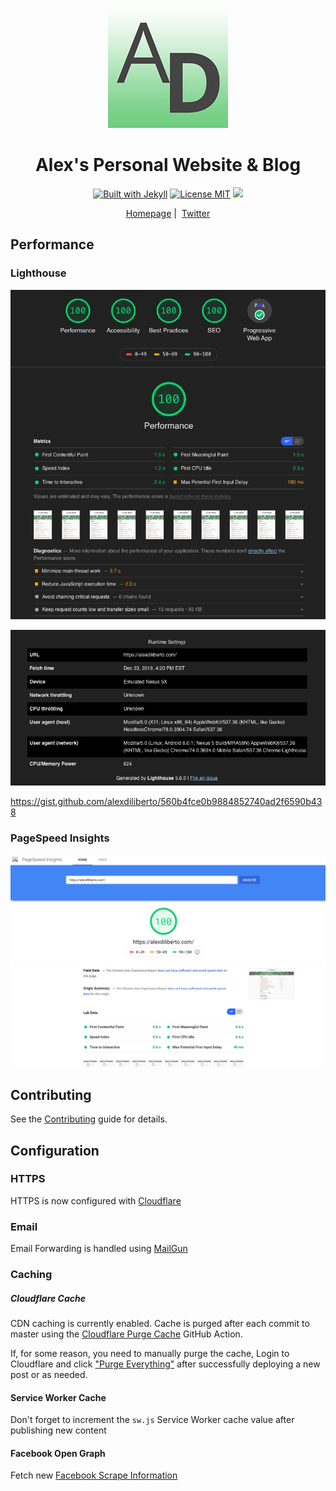 <p align="center">
  <a href="https://alexdiliberto.com"><img src="https://github.com/alexdiliberto/alexdiliberto.github.io/raw/master/favicon-192x192.png" alt="alexdiliberto.com website favicon"></a>
</p>

<h1 align="center">Alex's Personal Website &amp; Blog</h1>

<p align="center">
  <a href="https://jekyllrb.com/"><img src="http://img.shields.io/badge/Built%20with-Jekyll-blue.svg" alt="Built with Jekyll"></a>
  <a href="http://en.wikipedia.org/wiki/MIT_License"><img src="http://img.shields.io/badge/license-MIT-blue.svg" alt="License MIT"></a>
  <a href="https://codeclimate.com/github/alexdiliberto/alexdiliberto.github.io/maintainability"><img src="https://api.codeclimate.com/v1/badges/d147708b9d28d4c2658b/maintainability" /></a>
</p>

<p align="center">
  <a href="https://alexdiliberto.com">Homepage</a>&nbsp;|&nbsp;
  <a href="https://twitter.com/alex_diliberto">Twitter</a>
</p>

## Performance

### Lighthouse

![alexdiliberto.com lighthouse score](https://raw.githubusercontent.com/alexdiliberto/alexdiliberto.github.io/master/img/lighthouse-score.png)

![alexdiliberto.com lighthouse runtime settings](https://raw.githubusercontent.com/alexdiliberto/alexdiliberto.github.io/master/img/lighthouse-runtime-settings.png)

https://gist.github.com/alexdiliberto/560b4fce0b9884852740ad2f6590b438

### PageSpeed Insights

![alexdiliberto.com google pagespeed insights score](https://raw.githubusercontent.com/alexdiliberto/alexdiliberto.github.io/master/img/pagespeed-insights-score.png)

## Contributing

See the [Contributing](CONTRIBUTING.md) guide for details.

## Configuration

### HTTPS

HTTPS is now configured with [Cloudflare](https://www.cloudflare.com/a/overview/alexdiliberto.com)

### Email

Email Forwarding is handled using [MailGun](https://app.mailgun.com)

### Caching

##### Cloudflare Cache

CDN caching is currently enabled. Cache is purged after each commit to master using the [Cloudflare Purge Cache](https://github.com/marketplace/actions/cloudflare-purge-cache) GitHub Action.

If, for some reason, you need to manually purge the cache, Login to Cloudflare and click ["Purge Everything"](https://blog.cloudflare.com/secure-and-fast-github-pages-with-cloudflare/#step4cacheallthethings) after successfully deploying a new post or as needed.

#### Service Worker Cache
Don't forget to increment the `sw.js` Service Worker cache value after publishing new content

#### Facebook Open Graph

Fetch new [Facebook Scrape Information](https://developers.facebook.com/tools/debug/og/object/)
